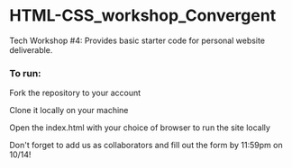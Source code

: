 # HTML-CSS_workshop_Convergent
Tech Workshop #4: Provides basic starter code for personal website deliverable.

### To run: 

Fork the repository to your account

Clone it locally on your machine

Open the index.html with your choice of browser to run the site locally

Don't forget to add us as collaborators and fill out the form by 11:59pm on 10/14!
